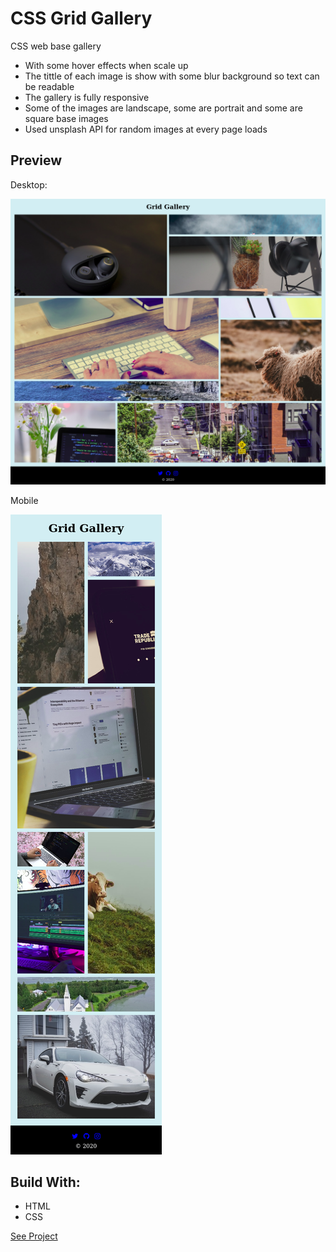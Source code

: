 # CSS Grid Gallery
CSS web base gallery
* With some hover effects when scale up
* The tittle of each image is show with some blur background so text can be readable
* The gallery is fully responsive
* Some of the images are landscape, some are portrait and some are square base images
* Used unsplash API for random images at every page loads



## Preview 

Desktop:

<img src="./assets/images/desktop.png"/>



Mobile

<img src="./assets/images/mobile.png"/>



## Build With:

* HTML
* CSS

[See Project](https://touraye.github.io/css-grid-gallery/)

